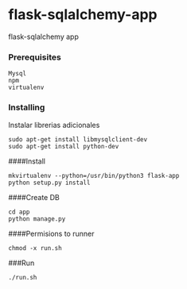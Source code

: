 # flask-sqlalchemy-app
flask-sqlalchemy app 

### Prerequisites


```
Mysql
npm
virtualenv

```

### Installing

Instalar librerias adicionales

```
sudo apt-get install libmysqlclient-dev
sudo apt-get install python-dev
```

####Install
```
mkvirtualenv --python=/usr/bin/python3 flask-app
python setup.py install
```

####Create DB
```
cd app
python manage.py
```

####Permisions to runner
```
chmod -x run.sh
```

###Run
```
./run.sh
```